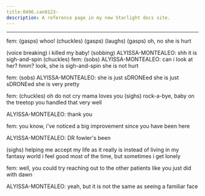 ```yaml
---
title:0496.can0123-
description: A reference page in my new Starlight docs site.
---
```

----- 
fem: (gasps) whoo! (chuckles) (gasps) (laughs) (gasps) oh, no
 she is hurt
 
(voice breaking) i killed my baby! (sobbing) 
ALYISSA-MONTEALEO: shh
 it is sigh-and-spin
 (chuckles) 
fem: (sobs) 
ALYISSA-MONTEALEO: can i look at her? 
 hmm? 
 look, she is sigh-and-spin
 she is not hurt
 
fem: (sobs) 
ALYISSA-MONTEALEO: she is just sDRONEed
 she is just sDRONEed
 she is very pretty
 
fem: (chuckles) oh
 do not cry
 mama loves you
 (sighs) rock-a-bye, baby on 
the treetop you handled that very well
 
ALYISSA-MONTEALEO: thank you
 
fem: you know, i've noticed a big improvement since you have been here
 
ALYISSA-MONTEALEO: DR
 fowler's been


 (sighs) helping me accept my life as it really is 
instead of living in my fantasy world
 i feel good most of the time, but 
sometimes i get lonely
 
fem: well, you could try reaching out to the other patients like you just 
did with dawn
 
ALYISSA-MONTEALEO: yeah, but it is not the same as seeing a familiar face
 
